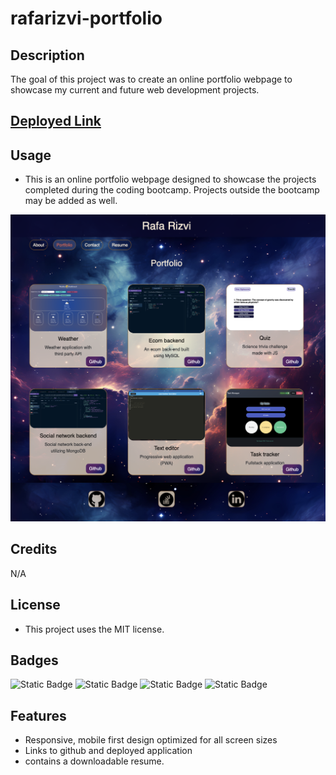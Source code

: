 # rafarizvi-portfolio

## Description

The goal of this project was to create an online portfolio webpage to showcase my current and future web development projects.

## [Deployed Link](https://phenomenal-tulumba-c45bb6.netlify.app/)

## Usage

- This is an online portfolio webpage designed to showcase the projects completed during the coding bootcamp. Projects outside the bootcamp may be added as well.

![screenshot of portfolio webpage](/src/assets/images/screenshot.png)

## Credits

N/A

## License

- This project uses the MIT license.

## Badges

![Static Badge](https://img.shields.io/badge/React-blue)
![Static Badge](https://img.shields.io/badge/JavaScript-orange)
![Static Badge](https://img.shields.io/badge/Bootstrap-purple)
![Static Badge](https://img.shields.io/badge/HTML/CSS-green)


## Features

- Responsive, mobile first design optimized for all screen sizes
- Links to github and deployed application
- contains a downloadable resume.
